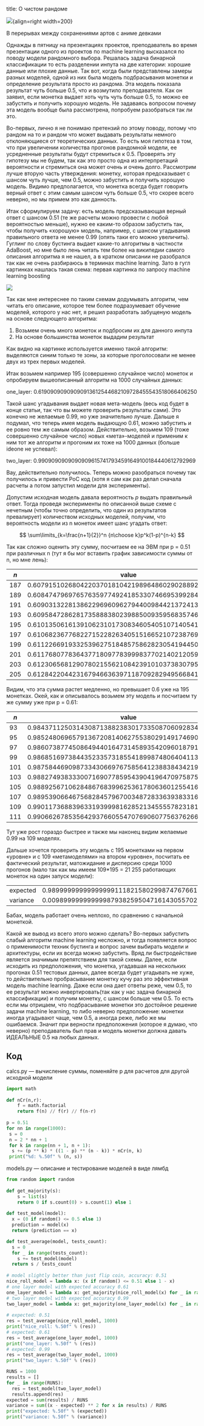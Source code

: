title: О чистом рандоме

![](/static/img/qg_ASWrYv44.jpg){align=right width=200}

В перерывах между сохранениями артов с аниме девками

Однажды в пятницу на презентациях проектов, преподаватель во время презентации одного из проектов по machine learning высказался по поводу модели рандомного выбора. Решалась задача бинарной классификации то есть разделении инпута на две категории: хорошие данные или плохие данные. Так вот, когда были представлены замеры разных моделей, одной из них была модель подбрасывания монетки и определение результата просто из рандома. Эта модель показала результат чуть больше 0.5, что и возмутило преподавателя. Как он заявил, если монетка выдает хоть чуть чуть больше 0.5, то можно ее забустить и получить хорошую модель. Не задаваясь вопросом почему эта модель вообще была рассмотрена, попробуем разобраться так ли это.

Во-первых, лично я не понимаю претензий по этому поводу, потому что рандом на то и рандом что может выдавать результаты немного отклоняющиеся от теоретических данных. То есть моя гипотеза в том, что при увеличении количества прогонов рандомной модели, ее усредненные результаты будут стремиться к 0.5. Проверять эту гипотезу мы не будем, так как это просто одна из интерпретаций вероятности и стремиться она может очень и очень долго. Рассмотрим лучше вторую часть утверждения: монетку, которая предсказывает с шансом чуть лучше, чем 0.5, можно забустить и получить хорошую модель. Видимо предполагается, что монетка всегда будет говорить верный ответ с этим самым шансом чуть больше 0.5, что скорее всего неверно, но мы примем это как данность.

Итак сформулируем задачу: есть модель предсказывающая верный ответ с шансом 0.51 (те же расчеты можно провести с любой вероятностью меньше), нужно ее каким-то образом забустить так, чтобы получить «хорошую» модель, например, с шансом угадывания правильного ответа не менее 0.99 (опять таки его можно увеличить). Гуглинг по слову бустинга выдает какие-то алгоритмы в частности AdaBoost, но мне было лень читать тем более на википедии самого описания алгоритма я не нашел, а в кратком описании не разобрался так как не очень разбираюсь в терминах machine learning. Зато в гугл картинках нашлась такая схема:
первая картинка по запросу machine learning boosting

![](/static/img/EM5p--ykyD0.jpg)

Так как мне интереснее по таким схемам додумывать алгоритм, чем читать его описание, которое тем более подразумевает обучение моделей, которого у нас нет, я решил разработать забущеную модель на основе следующего алгоритма:

1. Возьмем очень много монеток и подбросим их для данного инпута
1. На основе большинства монеток выдадим результат

Как видно на картинке используется именно такой алгоритм: выделяются синим только те зоны, за которые проголосовали не менее двух из трех первых моделей.

Итак возьмем например 195 (совершенно случайное число) монеток и опробируем вышеописанный алгоритм на 1000 случайных данных:

one_layer: 0.61909090909090913612544682109728455543518066406250

Такой шанс угадывания выдает новая мета-модель (весь код будет в конце статьи, так что вы можете проверить результаты сами). Это конечно не желаемые 0.99, но уже значительно лучше. Дальше я подумал, что теперь имея модель выдающую 0.61, можно забустить и ее ровно тем же самым образом. Действительно, возьмем 109 (тоже совершенно случайное число) новых «мета»-моделей и применим к ним тот же алгоритм и прогоним их тоже на 1000 данных (больше ideone не успевал):

two_layer: 0.99090909090909096157417934591649100184440612792969

Вау, действительно получилось. Теперь можно разобраться почему так получилось и привести PoC код (хотя я сам как раз делал сначала расчеты а потом запустил модели для эксперименты).

Допустим исходная модель давала вероятность $p$ выдать правильный ответ. Тогда проведя эксперименты по описанной выше схеме с нечетным (чтобы точно определить, что один из результатов превалирует) количеством исходных моделей, получим, что вероятность модели из n монеток имеет шанс угадать ответ:

$$
\sum\limits_{k=\frac{n+1}{2}}^n {n\choose k}p^k(1-p)^{n-k}
$$

Так как сложно оценить эту сумму, посчитаем ее на ЭВМ при p = 0.51 при различных n (тут я бы мог вставить график зависимости суммы от n, но мне лень):

|$n$|value|
|-|-|
|$187$|$0.60791510268042203701810421989648602902889251708984$|
|$189$|$0.60847479697657635977492418533074669539928436279297$|
|$191$|$0.60903132281386229696096279440098442137241363525391$|
|$193$|$0.60958472862817358883802398850093595683574676513672$|
|$195$|$0.61013506161391062310173083460540510714054107666016$|
|$197$|$0.61068236776822715228263405151665210723876953125000$|
|$199$|$0.61122669193325396275184857586282305419445037841797$|
|$201$|$0.61176807783643771809778399983770214021205902099609$|
|$203$|$0.61230656812907802155621084239101037383079528808594$|
|$205$|$0.61284220442316794663639711870928294956684112548828$|

Видим, что эта сумма растет медленно, но превышает 0.6 уже на 195 монетках. Окей, как и описывалось возьмем эту модель и посчитаем ту же сумму уже при p = 0.61:

|$n$|value|
|-|-|
|$93$|$0.98437112503143087138823830173350870609283447265625$|
|$95$|$0.98524806965791367208140627553802914917469024658203$|
|$97$|$0.98607387745086494401647314589354209601879119873047$|
|$99$|$0.98685169738443523357318554189987480640411376953125$|
|$101$|$0.98758446909873343066976758564123883843421936035156$|
|$103$|$0.98827493833300716907785954390419647097587585449219$|
|$105$|$0.98892567106284867683996253617806360125541687011719$|
|$107$|$0.98953906646756828457967003487283363938331604003906$|
|$109$|$0.99011736883963319399981628521345555782318115234375$|
|$111$|$0.99066267853564293766055470769060775637626647949219$|

Тут уже рост гораздо быстрее и также мы наконец видим желаемые 0.99 на 109 моделях.

Дальше хочется проверить эту модель с 195 монетками на первом «уровне» и с 109 «метамоделями» на втором «уровне», посчитать ее фактический результат, матожидание и дисперсию среди 1000 прогонов (мало так как мы имеем 109*195 = 21 255 работающих монеток на один запуск модели):

|||
|-|-|
|expected|$0.98999999999999999111821580299874767661094665527344$|
|variance|$0.00989999999999987938259504716143055702559649944305$|

Бабах, модель работает очень неплохо, по сравнению с начальной монеткой.

Какой же вывод из всего этого можно сделать? Во-первых забустить слабый алгоритм machine learning несложно, и тогда появляется вопрос о применимости техник бустинга и вопрос зачем выбирать модели и архитектуры, если их всегда можно забустить. Вряд ли быстродействие является значимым препятствием для такой схемы. Далее, если исходить из предположения, что монетка, угадавшая на нескольких прогонах 0.51 тестовых данных, далее всегда будет угадывать не хуже, то действительно пробрасывание монетку кучу раз это эффективная модель machine learning. Даже если она дает ответы реже, чем 0.5, то ее результат можно инвертировать(так как у нас задача бинарной классификации) и получим монетку, с шансом больше чем 0.5. То есть если мы отрицаем, что подбрасывание монетки это достойное решение задачи machine learning, то либо неверно предположение: монетки иногда угадывают чаще, чем 0.5, а иногда реже, либо же мы ошибаемся. Значит при верности предположения (которое я думаю, что неверно) преподаватель был прав и модель монетки должна давать ИДЕАЛЬНЫЕ 0.5 на любых данных.

## Код

calcs.py — вычисление суммы, поменяйте p для расчетов для другой исходной модели
```python
import math
 
def nCr(n,r):
    f = math.factorial
    return f(n) // f(r) // f(n-r)
 
p = 0.51
for nn in range(1000):
 s = 0
 n = 2 * nn + 1
 for k in range(nn + 1, n + 1):
  s += (p ** k) * ((1 - p) ** (n - k)) * nCr(n, k)
 print("%d: %.50f" % (n, s))  
```

models.py — описание и тестирование моделей в виде лямбд
```python
from random import random
 
def get_majority(s):
	s = list(s)
	return 0 if s.count(0) > s.count(1) else 1
 
def test_model(model):
  x = (0 if random() <= 0.5 else 1)
  prediction = model(x)
  return (prediction == x)

def test_average(model, tests_count):
  s = 0
  for _ in range(tests_count):
    s += test_model(model)
  return s / tests_count
 
# model slightly better than just flip coin, accuracy: 0.51
nice_roll_model = lambda x: (x if random() <= 0.51 else 1 - x)
# one layer model with expected accuracy 0.61
one_layer_model = lambda x: get_majority(nice_roll_model(x) for _ in range(195))
# two layer model with expected accuracy 0.99
two_layer_model = lambda x: get_majority(one_layer_model(x) for _ in range(109))
 
# expected: 0.51
res = test_average(nice_roll_model, 1000)
print("nice_roll: %.50f" % (res))
# expected: 0.61
res = test_average(one_layer_model, 1000)
print("one_layer: %.50f" % (res))
# expected: 0.99
res = test_average(two_layer_model, 1000)
print("two_layer: %.50f" % (res))

RUNS = 1000
results = []
for _ in range(RUNS):
  res = test_model(two_layer_model)
  results.append(res)
expected = sum(results) / RUNS
variance = sum((x - expected) ** 2 for x in results) / RUNS
print("expected: %.50f" % (expected))
print("variance: %.50f" % (variance))
```

